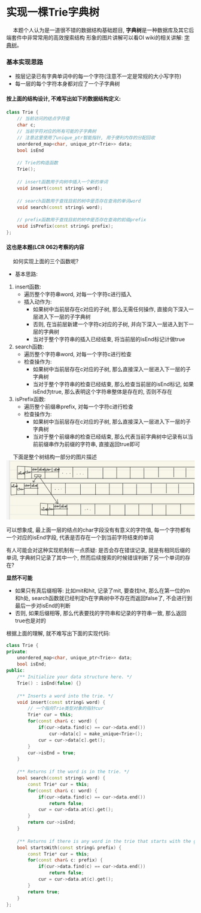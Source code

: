 # 实现一棵Trie字典树

&emsp; 本题个人认为是一道很不错的数据结构基础题目, **字典树**是一种数据库及其它后端套件中非常常用的高效搜索结构
形象的图片讲解可以看OI wiki的相关讲解: [字典树](https://oi-wiki.org/string/trie/)。

### 基本实现思路
- 按层记录已有字典单词中的每一个字符(注意不一定是常规的大小写字符)
- 每一层的每个字符本身都对应了一个子字典树
#### 按上面的结构设计, 不难写出如下的数据结构定义:
``` C++
class Trie {
    // 当前访问的结点字符值
    char c;
    // 当前字符对应的所有可能的子字典树
    // 注意这里使用了unique_ptr智能指针, 用于便利内存的分配回收
    unordered_map<char, unique_ptr<Trie>> data;
    bool isEnd

    // Trie的构造函数
    Trie();
    
    // insert函数用于向树中插入一个新的单词
    void insert(const string& word);
    
    // search函数用于查找目前的树中是否存在查询的单词word
    void search(const string& word);

    // prefix函数用于查找目前的树中是否存在查询的前缀prefix
    void isPrefix(const string& prefix);
};
```

#### 这也是本题(LCR 062)考察的内容

&emsp; 如何实现上面的三个函数呢?

- 基本思路:
1. insert函数:
    - 遍历整个字符串word, 对每一个字符c进行插入
    - 插入动作为: 
        - 如果树中当前层存在c对应的子树, 那么无需任何操作, 直接向下深入一层进入下一层的子字典树
        - 否则, 在当前层新建一个字符c对应的子树, 并向下深入一层进入到下一层的字典树
        - 当对于整个字符串的插入已经结束, 将当前层的isEnd标记计做true
2. search函数:
    - 遍历整个字符串word, 对每一个字符c进行检查
    - 检查操作为:
        - 如果树中当前层存在c对应的子树, 那么直接深入一层进入下一层的子字典树
        - 当对于整个字符串的检查已经结束, 那么检查当前层的isEnd标记, 如果isEnd为true, 那么表明这个字符串整体是存在的, 否则不存在
3. isPrefix函数:
    - 遍历整个前缀串prefix, 对每一个字符c进行检查
    - 检查操作为:
        - 如果树中当前层存在c对应的子树, 那么直接深入一层进入下一层的子字典树
        - 当对于整个前缀串的检查已经结束, 那么代表当前字典树中记录有以当前前缀串作为前缀的字符串, 直接返回true即可

&emsp; 下面是整个树结构一部分的图片描述
![a picture](https://github.com/Renegade-3863/Hotaru_at_Leetcode/blob/main/Trie%E5%AD%97%E5%85%B8%E6%A0%91/LCR%20062%E5%AE%9E%E7%8E%B0Trie.jpeg)

可以想象成, 最上面一层的结点的char字段没有有意义的字符值, 每一个字符都有一个对应的isEnd字段, 代表是否存在一个到当前字符结束的单词

有人可能会对这种实现机制有一点质疑: 是否会存在错误记录, 就是有相同后缀的单词, 字典树只记录了其中一个, 然而后续搜索的时候错误判断了另一个单词的存在?

**显然不可能** 
- 如果只有真后缀相等: 比如mit和hit, 记录了mit, 要查找hit, 那么在第一位的m和h处, search函数就已经判定h在字典树中不存在而返回false了, 不会进行到最后一步对isEnd的判断
- 否则, 如果后缀相等, 那么代表要找的字符串和记录的字符串一致, 那么返回true也是对的

根据上面的理解, 就不难写出下面的实现代码:
``` C++
class Trie {
private:
    unordered_map<char, unique_ptr<Trie>> data;
    bool isEnd;
public:
    /** Initialize your data structure here. */
    Trie() : isEnd(false) {}
    
    /** Inserts a word into the trie. */
    void insert(const string& word) {
        // 一个指向Trie类型对象的指针cur
        Trie* cur = this;
        for(const char& c: word) {
            if(cur->data.find(c) == cur->data.end())
                cur->data[c] = make_unique<Trie>();
            cur = cur->data[c].get();
        }
        cur->isEnd = true;
    }
    
    /** Returns if the word is in the trie. */
    bool search(const string& word) {
        const Trie* cur = this;
        for(const char& c: word) {
            if(cur->data.find(c) == cur->data.end())
                return false;
            cur = cur->data.at(c).get();
        }
        return cur->isEnd;
    }
    
    /** Returns if there is any word in the trie that starts with the given prefix. */
    bool startsWith(const string& prefix) {
        const Trie* cur = this;
        for(const char& c: prefix) {
            if(cur->data.find(c) == cur->data.end())
                return false;
            cur = cur->data.at(c).get();
        }
        return true;
    }
};
```